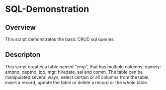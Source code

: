 # SQL-Demonstration

<h2> Overview </h2>
This script demonstrates the basic CRUD sql queries.  

<h2> Descripton </h2>
This script creates a table named "emp", that has multiple columns; namely: empno, deptno, job, mgr, hiredate, sal and comm.
The table can be manipulated several ways; select certain or all columns from the table, insert a record, update the table or
delete a record or the whole table.

